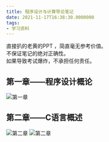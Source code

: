 ```yaml
---
title: 程序设计与计算导论笔记
date: 2021-11-17T16:38:30.0000000
tags:
- 学习资料
---
```



直接扒的老黄的PPT ，简直毫无参考价值。   
不保证笔记的绝对正确性。     
如果导致考试爆炸，不承担任何责任。
<!--more-->     

## 第一章——程序设计概论
![第一章](./program-design-introduction/1.webp)

## 第二章——C语言概述
![第二章](./program-design-introduction/2.webp)
![第二章](./program-design-introduction/3.webp)
